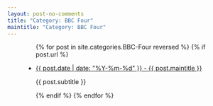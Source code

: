 ```yaml
---
layout: post-no-comments
title: "Category: BBC Four"
maintitle: "Category: BBC Four"
---
```


<figure class="fig3">
<div class="CardLayout">
<div class="CardItem">
<ul>
{% for post in site.categories.BBC-Four reversed %}
{% if post.url %}
<li>
<p><a href="{{ post.url }}">{{ post.date | date: "%Y-%m-%d" }} - {{ post.maintitle }}</a></p>
<p>{{ post.subtitle }}</p>
</li>
{% endif %}
{% endfor %}
</ul>
</div>
</div>
</figure>

